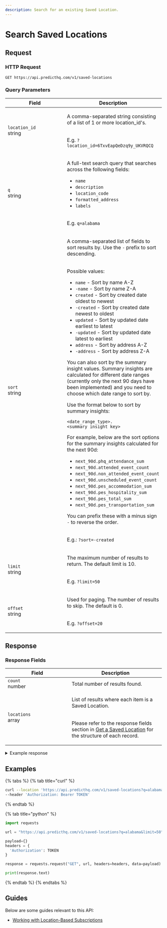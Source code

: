 ```yaml
---
description: Search for an existing Saved Location.
---
```


# Search Saved Locations

## Request

### HTTP Request

```http
GET https://api.predicthq.com/v1/saved-locations
```

### Query Parameters

<table><thead><tr><th width="186">Field</th><th>Description</th></tr></thead><tbody><tr><td><code>location_id</code><br>string</td><td><p>A comma-separated string consisting of a list of 1 or more location_id's.</p><p><br>E.g. <code>?location_id=6TxvEapQeDzq9y_UKVRQCQ</code></p></td></tr><tr><td><code>q</code><br>string</td><td><p>A full-text search query that searches across the following fields:</p><ul><li><code>name</code></li><li><code>description</code></li><li><code>location_code</code></li><li><code>formatted_address</code></li><li><code>labels</code></li></ul><p><br>E.g. <code>q=alabama</code></p></td></tr><tr><td><code>sort</code><br>string</td><td><p>A comma-separated list of fields to sort results by. Use the <code>-</code> prefix to sort descending.</p><p><br>Possible values:</p><ul><li><code>name</code> - Sort by name A-Z</li><li><code>-name</code> - Sort by name Z-A</li><li><code>created</code> - Sort by created date oldest to newest</li><li><code>-created</code> - Sort by created date newest to oldest</li><li><code>updated</code> - Sort by updated date earliest to latest</li><li><code>-updated</code> - Sort by updated date latest to earliest</li><li><code>address</code> - Sort by address A-Z</li><li><code>-address</code> - Sort by address Z-A</li></ul><p>You can also sort by the summary insight values. Summary insights are calculated for different date ranges (currently only the next 90 days have been implemented) and you need to choose which date range to sort by.</p><p>Use the format below to sort by summary insights:</p><pre><code>&#x3C;date_range_type>.&#x3C;summary_insight_key>
</code></pre><p>For example, below are the sort options for the summary insights calculated for the next 90d:</p><ul><li><code>next_90d.phq_attendance_sum</code></li><li><code>next_90d.attended_event_count</code></li><li><code>next_90d.non_attended_event_count</code></li><li><code>next_90d.unscheduled_event_count</code></li><li><code>next_90d.pes_accommodation_sum</code></li><li><code>next_90d.pes_hospitality_sum</code></li><li><code>next_90d.pes_total_sum</code></li><li><code>next_90d.pes_transportation_sum</code></li></ul><p>You can prefix these with a minus sign <code>-</code> to reverse the order.</p><p><br>E.g.: <code>?sort=-created</code></p></td></tr><tr><td><code>limit</code><br>string</td><td><p>The maximum number of results to return. The default limit is 10.</p><p><br>E.g. <code>?limit=50</code></p></td></tr><tr><td><code>offset</code><br>string</td><td><p>Used for paging. The number of results to skip. The default is 0.</p><p><br>E.g. <code>?offset=20</code></p></td></tr></tbody></table>

## Response

### Response Fields

<table><thead><tr><th width="190">Field</th><th>Description</th></tr></thead><tbody><tr><td><code>count</code><br>number</td><td>Total number of results found.</td></tr><tr><td><code>locations</code><br>array</td><td><p>List of results where each item is a Saved Location.</p><p><br>Please refer to the response fields section in <a href="get-a-saved-location.md#response-fields">Get a Saved Location</a> for the structure of each record.</p></td></tr></tbody></table>

<details>

<summary>Example response</summary>

Below is an example response:

```json
{
  "count": 1,
  "locations": [
    {
      "location_id": "h8LbiiiTOXsxSAI0p3wEIg",
      "create_dt": "2023-03-27T22:07:00+00:00",
      "update_dt": "2023-07-03T04:31:38+00:00",
      "enrich_dt": "2023-07-03T04:31:39+00:00",
      "insights_dt": "2023-07-03T04:31:40+00:00",
      "name": "My Parking Building",
      "labels": [
          "parking"
      ],
      "geojson": {
          "type": "Feature",
          "properties": {
              "radius": 0.9,
              "radius_unit": "mi"
          },
          "geometry": {
              "type": "Point",
              "coordinates": [
                  -122.40152,
                  37.7869
              ]
          }
      },
      "formatted_address": "666 Mission St, San Francisco, CA 94105, USA",
      "places": [
          {
              "place_id": 5391959,
              "type": "locality",
              "name": "San Francisco",
              "county": "City and County of San Francisco",
              "region": "California",
              "country": "US",
              "geojson": {
                  "type": "Feature",
                  "geometry": {
                      "type": "Point",
                      "coordinates": [
                          -122.41942,
                          37.77493
                      ]
                  }
              }
          }
      ],
      "summary_insights": [
          {
              "date_range": {
                  "type": "next_90d",
                  "start_dt": "2023-07-03T04:31:40+00:00",
                  "end_dt": "2023-10-01T04:31:40+00:00"
              },
              "phq_attendance_sum": 2646606,
              "attended_event_count": 519,
              "non_attended_event_count": 85,
              "unscheduled_event_count": 0
          }
      ],
      "subscription_valid_types": [
          "events"
      ],
      "status": "active"
    }
  ]
}
```

</details>

## Examples

{% tabs %}
{% tab title="curl" %}
```bash
curl --location 'https://api.predicthq.com/v1/saved-locations?q=alabama&limit=50' \
--header 'Authorization: Bearer TOKEN'
```
{% endtab %}

{% tab title="python" %}
```python
import requests

url = "https://api.predicthq.com/v1/saved-locations?q=alabama&limit=50"

payload={}
headers = {
  'Authorization': TOKEN
}

response = requests.request("GET", url, headers=headers, data=payload)

print(response.text)
```
{% endtab %}
{% endtabs %}

## Guides

Below are some guides relevant to this API:

* [Working with Location-Based Subscriptions](https://app.gitbook.com/s/tNhzHETmXsrWeVBndqqJ/getting-started/guides/geolocation-guides/searching-by-location/working-with-location-based-subscriptions)
